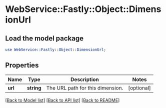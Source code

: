 # WebService::Fastly::Object::DimensionUrl

## Load the model package
```perl
use WebService::Fastly::Object::DimensionUrl;
```

## Properties
Name | Type | Description | Notes
------------ | ------------- | ------------- | -------------
**url** | **string** | The URL path for this dimension. | [optional] 

[[Back to Model list]](../README.md#documentation-for-models) [[Back to API list]](../README.md#documentation-for-api-endpoints) [[Back to README]](../README.md)


